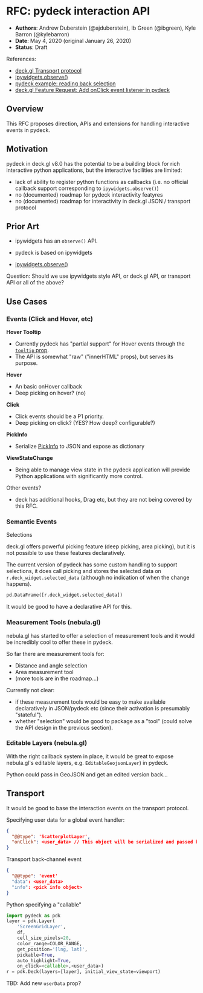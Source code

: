 # RFC: pydeck interaction API

* **Authors**: Andrew Duberstein (@ajduberstein), Ib Green (@ibgreen), Kyle Barron (@kylebarron)
* **Date**: May 4, 2020 (original January 26, 2020)
* **Status**: Draft

References:
- [deck.gl Transport protocol](https://docs.google.com/presentation/d/1fzSHJxstSfNQe8VCtLLZvQ8D3OuJAfS7_LqPg0QPPvc)
- [ipywidgets.observe()](https://ipywidgets.readthedocs.io/en/latest/examples/Widget%20Events.html)
- [pydeck example: reading back selection](https://github.com/visgl/deck.gl/blob/master/bindings/pydeck/examples/03%20-%20Using%20pydeck%20to%20manipulate%20data.ipynb)
- [deck.gl Feature Request: Add onClick event listener in pydeck](https://github.com/visgl/deck.gl/issues/3864)

## Overview

This RFC proposes direction, APIs and extensions for handling interactive events in pydeck.

## Motivation

pydeck in deck.gl v8.0 has the potential to be a building block for rich interactive python applications, but the interactive facilities are limited:
- lack of ability to register python functions as callbacks (i.e. no official callback support corresponding to `ipywidgets.observe()`)
- no (documented) roadmap for pydeck interactivity featyres
- no (documented) roadmap for interactivity in deck.gl JSON / transport protocol

## Prior Art

- ipywidgets has an `observe()` API.
- pydeck is based on ipywidgets

- [ipywidgets.observe()](https://ipywidgets.readthedocs.io/en/latest/examples/Widget%20Events.html)

Question: Should we use ipywidgets style API, or deck.gl API, or transport API or all of the above?

## Use Cases

### Events (Click and Hover, etc)

**Hover Tooltip**
- Currently pydeck has "partial support" for Hover events through the [`tooltip` prop](https://deckgl.readthedocs.io/en/latest/tooltip.html).
- The API is somewhat "raw" ("innerHTML" props), but serves its purpose.

**Hover**
- An basic onHover callback
- Deep picking on hover? (no)

**Click**
- Click events should be a P1 priority.
- Deep picking on click? (YES? How deep? configurable?) 

**PickInfo**
- Serialize [PickInfo](https://deck.gl/#/documentation/developer-guide/adding-interactivity?section=what-can-be-picked-) to JSON and expose as dictionary 

**ViewStateChange**
- Being able to manage view state in the pydeck application will provide Python applications with significantly more control.


Other events?
- deck has additional hooks, Drag etc, but they are not being covered by this RFC.


### Semantic Events

Selections

deck.gl offers powerful picking feature (deep picking, area picking), but it is not possible to use these features declaratively.

The current version of pydeck has some custom handling to support selections, it does call picking and stores the selected data on `r.deck_widget.selected_data` (although no indication of when the change happens).

```python
pd.DataFrame([r.deck_widget.selected_data])
```

It would be good to have a declarative API for this.


### Measurement Tools (nebula.gl)

nebula.gl has started to offer a selection of measurement tools and it would be incredibly cool to offer these in pydeck.

So far there are measurement tools for:
- Distance and angle selection
- Area measurement tool
- (more tools are  in the roadmap...)

Currently not clear:
- if these measurement tools would be easy to make available declaratively in JSON/pydeck etc (since their activation is presumably "stateful").
- whether "selection" would be good to package as a "tool" (could solve the API design in the previous section).


### Editable Layers (nebula.gl)

With the right callback system in place, it would be great to expose nebula.gl's editable layers, e.g. `EditableGeojsonLayer`) in pydeck.

Python could pass in GeoJSON and get an edited version back...


## Transport

It would be good to base the interaction events on the transport protocol.

Specifying user data for a global event handler:

```json
{
  "@@type": 'ScatterplotLayer',
  "onClick": <user_data> // This object will be serialized and passed back with the event.
}
```

Transport back-channel event

```json
{
  "@@type": 'event'
  "data": <user_data>
  "info": <pick info object>
}
```

Python specifying a "callable"

```python
import pydeck as pdk
layer = pdk.Layer(
    'ScreenGridLayer',
    df,
    cell_size_pixels=20,
    color_range=COLOR_RANGE,
    get_position='[lng, lat]',
    pickable=True,
    auto_highlight=True,
    on_click=<callable>,<user_data>)
r = pdk.Deck(layers=[layer], initial_view_state=viewport)
```

TBD: Add new `userData` prop?
